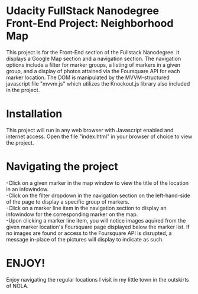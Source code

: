 # Udacity FullStack Nanodegree Front-End Project:  Neighborhood Map

This project is for the Front-End section of the Fullstack Nanodegree. It displays a Google Map section and a navigation section. The navigation options include a filter for marker groups, a listing of markers in a given group, and a display of photos attained via the Foursquare API for each marker location. The DOM is manipulated by the MVVM-structured javascript file "mvvm.js" which utilizes the Knockout.js library also included in the project.  


# Installation

This project will run in any web browser with Javascript enabled and internet access. Open the file "index.html" in your browser of choice to view the project. 


# Navigating the project

-Click on a given marker in the map window to view the title of the location in an infowindow.  
-Click on the filter dropdown in the navigation section on the left-hand-side of the page to display a specific group of markers.  
-Click on a marker line item in the navigation section to display an infowindow for the corresponding marker on the map.  
-Upon clicking a marker line item, you will notice images aquired from the given marker location's Foursquare page displayed below the marker list.  If no images are found or access to the Foursquare API is disrupted, a message in-place of the pictures will display to indicate as such.   


# ENJOY!

 Enjoy navigating the regular locations I visit in my little town in the outskirts of NOLA.  